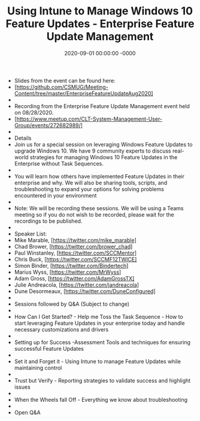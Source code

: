 ﻿---
layout: post
title: "Using Intune to Manage Windows 10 Feature Updates - Enterprise Feature Update Management"
date: 2020-09-01 00:00:00 -0000
categories:
---

 * Slides from the event can be found here:
 * [https://github.com/CSMUG/Meeting-Content/tree/master/EnterpriseFeatureUpdateAug2020]
 * 
 * Recording from the Enterprise Feature Update Management event held on 08/28/2020.
 * [https://www.meetup.com/CLT-System-Management-User-Group/events/272682989/]
 * 
 * Details
 * Join us for a special session on leveraging Windows Feature Updates to upgrade Windows 10. We have 9 community experts to discuss real-world strategies for managing Windows 10 Feature Updates in the Enterprise without Task Sequences.
 * 
 * You will learn how others have implemented Feature Updates in their enterprise and why. We will also be sharing tools, scripts, and troubleshooting to expand your options for solving problems encountered in your environment
 * 
 * Note: We will be recording these sessions. We will be using a Teams meeting so if you do not wish to be recorded, please wait for the recordings to be published.
 * 
 * Speaker List:
 * Mike Marable, [https://twitter.com/mike_marable]
 * Chad Brower, [https://twitter.com/brower_chad]
 * Paul Winstanley, [https://twitter.com/SCCMentor]
 * Chris Buck, [https://twitter.com/SCCMF12TWICE]
 * Simon Binder, [https://twitter.com/Bindertech]
 * Marius Wyss, [https://twitter.com/MrWyss]
 * Adam Gross, [https://twitter.com/AdamGrossTX]
 * Julie Andreacola, [https://twitter.com/jandreacola]
 * Dune Desormeaux, [https://twitter.com/DuneConfigured]
 * 
 * Sessions followed by Q&A (Subject to change)
 * 
 * How Can I Get Started? - Help me Toss the Task Sequence - How to start leveraging Feature Updates in your enterprise today and handle necessary customizations and drivers
 * 
 * Setting up for Success -Assessment Tools and techniques for ensuring successful Feature Updates
 * 
 * Set it and Forget it - Using Intune to manage Feature Updates while maintaining control
 * 
 * Trust but Verify - Reporting strategies to validate success and highlight issues
 * 
 * When the Wheels fall Off - Everything we know about troubleshooting
 * 
 * Open Q&A
